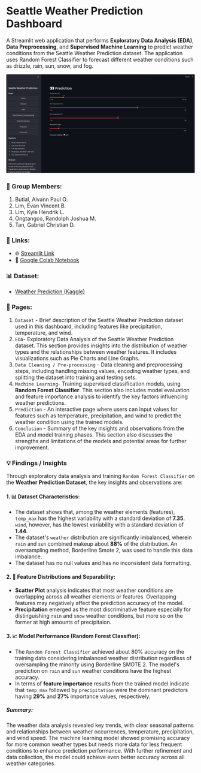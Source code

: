 # Seattle Weather Prediction Dashboard

A Streamlit web application that performs **Exploratory Data Analysis (EDA)**, **Data Preprocessing**, and **Supervised Machine Learning** to predict weather conditions from the Seattle Weather Prediction dataset. The application uses Random Forest Classifier to forecast different weather conditions such as drizzle, rain, sun, snow, and fog.

![Main Page Screenshot](./resource/image/main_page.png)

### 👥 Group Members:
1. Butial, Aivann Paul O.
2. Lim, Evan Vincent B.
3. Lim, Kyle Hendrik L.
4. Ongtangco, Randolph Joshua M.
5. Tan, Gabriel Christian D.

### 🔗 Links:

- 🌐 [Streamlit Link](https://seattle-weather-prediction.streamlit.app/)
- 📗 [Google Colab Notebook](https://colab.research.google.com/drive/1xwaCdEhWPi_2sUwpqr9Mp2uCdcOyj45_#scrollTo=MQo1i9FqwRfd)

### 📊 Dataset:

- [Weather Prediction (Kaggle)](https://www.kaggle.com/datasets/ananthr1/weather-prediction)

### 📖 Pages:

1. `Dataset` - Brief description of the Seattle Weather Prediction dataset used in this dashboard, including features like precipitation, temperature, and wind.
2. `EDA`- Exploratory Data Analysis of the Seattle Weather Prediction dataset. This section provides insights into the distribution of weather types and the relationships between weather features. It includes visualizations such as Pie Charts and Line Graphs.
3. `Data Cleaning / Pre-processing` - Data cleaning and preprocessing steps, including handling missing values, encoding weather types, and splitting the dataset into training and testing sets.
4. `Machine Learning`- Training supervised classification models, using **Random Forest Classifier**. This section also includes model evaluation and feature importance analysis to identify the key factors influencing weather predictions.
5. `Prediction` - An interactive page where users can input values for features such as temperature, precipitation, and wind to predict the weather condition using the trained models.
6. `Conclusion` - Summary of the key insights and observations from the EDA and model training phases. This section also discusses the strengths and limitations of the models and potential areas for further improvement.

### 💡 Findings / Insights

Through exploratory data analysis and training `Random Forest Classifier` on the **Weather Prediction Dataset**, the key insights and observations are:

#### 1. 📊 **Dataset Characteristics**:

- The dataset shows that, among the weather elements (features), `temp_max` has the highest variability with a standard deviation of **7.35**. `wind`, however, has the lowest variability with a standard deviation of **1.44**.
- The dataset's `weather` distribution are significantly imbalanced, wherein `rain` and `sun` combined makeup about **88%** of the distribution. An oversampling method, Borderline Smote 2, was used to handle this data imbalance.
- The dataset has no null values and has no inconsistent data formatting.

#### 2. 📝 **Feature Distributions and Separability**:

- **Scatter Plot** analysis indicates that most weather conditions are overlapping across all weather elements or features. Overlapping features may negatively affect the prediction accuracy of the model. 
- **Precipitation** emerged as the most discriminative feature especially for distinguishing `rain` and `snow` weather conditions, but more so on the former at high amounts of precipitaion.

#### 3. 📈 **Model Performance (Random Forest Classifier)**:

- The `Random Forest Classifier` achieved about 80% accuracy on the training data considering imbalanced weather distribution regardless of oversampling the minority using Borderline SMOTE 2. The model's prediction on `rain` and `sun` weather conditions have the highest accuracy.
- In terms of **feature importance** results from the trained model indicate that `temp_max` followed by `precipitation` were the dominant predictors having **29%** and **27%** importance values, respectively.

##### **Summary:**

The weather data analysis revealed key trends, with clear seasonal patterns and relationships between weather occurrences, temperature, precipitation, and wind speed. The machine learning model showed promising accuracy for more common weather types but needs more data for less frequent conditions to enhance prediction performance. With further refinement and data collection, the model could achieve even better accuracy across all weather categories.